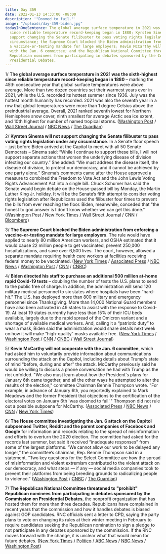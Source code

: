 ```yaml
---
title: Day 359
date: 2022-01-13 14:33:00 -08:00
description: '"Doomed to fail."'
image: "/uploads/day-359-biden.jpg"
todayInOneSentence: The global average surface temperature in 2021 was the sixth-highest
  since reliable temperature record-keeping began in 1880; Kyrsten Sinema will not
  support changing the Senate filibuster to pass voting rights legislation under any
  circumstance; the Supreme Court blocked the Biden administration from enforcing
  a vaccine-or-testing mandate for large employers; Kevin McCarthy will not cooperate
  with the Jan. 6 committee; and the Republican National Committee threatened to "prohibit"
  Republican nominees from participating in debates sponsored by the Commission on
  Presidential Debates.
---
```


1/ **The global average surface temperature in 2021 was the sixth-highest since reliable temperature record-keeping began in 1880** – marking the 45th consecutive year that global surface temperatures were above average. More than two dozen countries set their warmest years ever in 2021, while the U.S. recorded its hottest summer since 1936. July was the hottest month humanity has recorded. 2021 was also the seventh year in a row that global temperatures were more than 1 degree Celsius above the preindustrial average. Overall, 2021 ranked seventh lowest for Northern Hemisphere snow cover, ninth smallest for average Arctic sea ice extent, and 10th highest for number of named tropical storms. ([Washington Post](https://www.washingtonpost.com/climate-environment/2022/01/13/global-temperature-record-climate-change/) / [Wall Street Journal](https://www.wsj.com/articles/2021-was-earths-sixth-hottest-year-on-record-temperature-reports-say-11642089601) / [NBC News](https://www.nbcnews.com/science/environment/ocean-heat-hit-record-high-2021-earth-warms-noaa-says-rcna12079) / [The Guardian](https://www.theguardian.com/environment/2022/jan/13/hot-year-temperatures-climate-crisis-2021))

2/ **Kyrsten Sinema will not support changing the Senate filibuster to pass voting rights legislation under any circumstance**. In a Senate floor speech – just before Biden arrived at the Capitol to meet with all 50 Senate Democrats – Sinema said: “While I continue to support these bills, I will not support separate actions that worsen the underlying disease of division infecting our country.” She added: “We must address the disease itself, the disease of division, to protect our democracy, and it cannot be achieved by one party alone.” Sinema’s comments came after the House approved a measure to combined the Freedom to Vote Act and the John Lewis Voting Rights Advancement Act into a single bill. Chuck Schumer has said the Senate would begin debate on the House-passed bill by Monday, the Martin Luther King Jr. holiday. It will be the Senate’s fifth attempt to consider voting rights legislation after Republicans used the filibuster four times to prevent the bills from ever reaching the floor. Biden, meanwhile, conceded that "the honest to god answer is I don't know whether we can get this done." ([Washington Post](https://www.washingtonpost.com/politics/biden-set-to-visit-senate-democrats-in-a-final-improbable-pitch-for-voting-rights-action/2022/01/13/fde533b6-7475-11ec-8b0a-bcfab800c430_story.html) / [New York Times](https://www.nytimes.com/2022/01/13/us/politics/sinema-voting-rights-bill.html) / [Wall Street Journal](https://www.wsj.com/articles/biden-to-press-senators-on-stalled-voting-rights-push-filibuster-changes-11642094650) / [CNN](https://www.cnn.com/2022/01/13/politics/biden-voting-rights-senate-democrats/index.html) / [Bloomberg](https://www.bloomberg.com/news/articles/2022-01-13/senate-showdown-on-voting-rights-teed-up-following-house-vote?sref=MIBMEEoj))

3/ **The Supreme Court blocked the Biden administration from enforcing a vaccine-or-testing mandate for large employers**. The rule would have applied to nearly 80 million American workers, and OSHA estimated that it would cause 22 million people to get vaccinated, prevent 250,000 hospitalizations, and save over 6,500 lives. The court, however, allowed a separate mandate requiring health care workers at facilities receiving federal money to be vaccinated. ([New York Times](https://www.nytimes.com/2022/01/13/us/politics/supreme-court-biden-vaccine-mandate.html) / [Associated Press](https://apnews.com/article/supreme-court-vaccine-mandate-eb5899ae1fe5b62b6f4d51f54a3cd375) / [NBC News](https://www.nbcnews.com/politics/supreme-court/supreme-court-blocks-biden-admin-s-covid-requirements-workplaces-allows-n1287435) / [Washington Post](https://www.washingtonpost.com/politics/courts_law/supreme-court-biden-vaccine-rules/2022/01/13/2e6e4b9e-749e-11ec-bc13-18891499c514_story.html) / [CNN](https://www.cnn.com/2022/01/13/politics/supreme-court-vaccine-mandate-covid-19/index.html) / [CNBC](https://www.cnbc.com/2022/01/13/supreme-court-ruling-biden-covid-vaccine-mandates.html))

4/ **Biden directed his staff to purchase an additional 500 million at-home rapid Covid-19 tests** – doubling the number of tests the U.S. plans to send to the public free of charge. In addition, the administration will send 120 military medical personnel to six states where hospitals have been “hard-hit.” The U.S. has deployed more than 800 military and emergency personnel since Thanksgiving. More than 14,000 National Guard members have also been activated in 49 states to assist with the response to Covid-19. At least 19 states currently have less than 15% of their ICU beds available, largely due to the rapid spread of the Omicron variant and a shortage of available medical workers. And, calling it a “patriotic duty” to wear a mask, Biden said the administration would share details next week on how it will make “high-quality” masks available free.  ([New York Times](https://www.nytimes.com/2022/01/13/us/politics/covid-tests-biden.html) / [Washington Post](https://www.washingtonpost.com/nation/2022/01/13/covid-omicron-variant-live-updates/) / [CNN](https://www.cnn.com/2022/01/13/health/us-coronavirus-thursday/index.html) / [CNBC](https://www.cnbc.com/2022/01/13/omicron-biden-deploys-military-medical-personnel-to-hospitals-in-six-states.html) / [Wall Street Journal](https://www.wsj.com/articles/biden-to-say-u-s-will-procure-500-million-more-covid-19-tests-11642087333))

5/ **Kevin McCarthy will not cooperate with the Jan. 6 committee**, which had asked him to voluntarily provide information about communications surrounding the attack on the Capitol, including details about Trump's state of mind “before, during and after” the attack. McCarthy previously said he would be willing to discuss a phone conversation he had with Trump as the riot unfolded. "We also must learn about how the President's plans for January 6th came together, and all the other ways he attempted to alter the results of the election," committee Chairman Bennie Thompson wrote. "For example, in advance of January 6th, you reportedly explained to Mark Meadows and the former President that objections to the certification of the electoral votes on January 6th 'was doomed to fail.'" Thompson did not rule out a possible subpoena for McCarthy. ([Associated Press](https://apnews.com/article/donald-trump-kevin-mccarthy-mark-meadows-bennie-thompson-congress-92d310c0bb0232afc0c3d0a6b179874a) / [NBC News](https://www.nbcnews.com/politics/congress/jan-6-committee-seeks-information-house-gop-leader-mccarthy-n1287384) / [CNN](https://www.cnn.com/2022/01/12/politics/kevin-mccarthy-january-6/index.html) / [New York Times](https://www.nytimes.com/2022/01/12/us/politics/kevin-mccarthy-jan-6-committee.html))

6/ **The House committee investigating the Jan. 6 attack on the Capitol subpoenaed Twitter, Reddit and the parent companies of Facebook and Google** for information and records relating to the spread of misinformation and efforts to overturn the 2020 election. The committee had asked for the records last summer, but said it received “inadequate responses” from some of the largest platforms. “We cannot allow our work to be delayed any longer,” the committee’s chairman, Rep. Bennie Thompson said in a statement. “Two key questions for the Select Committee are how the spread of misinformation and violent extremism contributed to the violent attack on our democracy, and what steps — if any — social media companies took to prevent their platforms from being breeding grounds to radicalizing people to violence.” ([Washington Post](https://www.washingtonpost.com/politics/2022/01/13/meta-alphabet-twitter-reddit-subpoenas-house-committee/) / [CNBC](https://www.cnbc.com/2022/01/13/january-6-committee-subpoenas-google-facebook-twitter-and-reddit-in-probe-of-capitol-attack.html) / [The Guardian](https://www.theguardian.com/us-news/2022/jan/13/capitol-attack-subpoenas-google-facebook-twitter-reddit-january-6))

7/ **The Republican National Committee threatened to "prohibit" Republican nominees from participating in debates sponsored by the Commission on Presidential Debates**, the nonprofit organization that has hosted them for more than three decades. Republicans have complained in recent years that the commission and how it handles debates is biased against GOP candidates. RNC officials sent a letter to CPD, saying the party plans to vote on changing its rules at their winter meeting in February to require candidates seeking the Republican nomination to sign a pledge to not participate in any debates sponsored by the commission. If the RNC moves forward with the change, it is unclear what that would mean for future debates. ([New York Times](https://www.nytimes.com/2022/01/13/us/politics/presidential-debates-rnc.html) / [Politico](https://www.politico.com/news/2022/01/13/rnc-threatens-to-bar-candidates-from-presidential-debates-527037) / [ABC News](https://abcnews.go.com/Politics/rnc-threatens-prohibit-future-nominees-participating-debates/story?id=82246661) / [NBC News](https://www.nbcnews.com/politics/elections/rnc-threatens-bar-candidates-participating-official-presidential-debates-n1287427) / [Washington Post](https://www.washingtonpost.com/politics/rnc-mcdaniel-debates-commission/2022/01/13/525c75f2-7490-11ec-bc13-18891499c514_story.html))